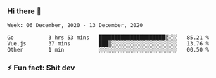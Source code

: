 ### Hi there 👋
<!--START_SECTION:waka-->
```text
Week: 06 December, 2020 - 13 December, 2020

Go           3 hrs 53 mins   █████████████████████▒░░░   85.21 % 
Vue.js       37 mins         ███▒░░░░░░░░░░░░░░░░░░░░░   13.76 % 
Other        1 min           ░░░░░░░░░░░░░░░░░░░░░░░░░   00.50 % 
```
<!--END_SECTION:waka-->
<!--
**TG4LAaron/TG4LAaron** is a ✨ _special_ ✨ repository because its `README.md` (this file) appears on your GitHub profile.

Here are some ideas to get you started:

- 🔭 I’m currently working on ...
- 🌱 I’m currently learning ...
- 👯 I’m looking to collaborate on ...
- 🤔 I’m looking for help with ...
- 💬 Ask me about ...
- 📫 How to reach me: ...
- 😄 Pronouns: ...
- ⚡ Fun fact: ...
-->
### ⚡ Fun fact: Shit dev
